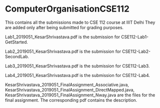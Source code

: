 # ComputerOrganisationCSE112
This contains all the submissions made to CSE 112 course at IIIT Delhi
They are added only after being submitted for grading purposes.

Lab1_2019051_KesarShrivastava.pdf is the submission for CSE112-Lab1-GetStarted.

Lab2_2019051_KesarShrivastava.pdf is the submission for CSE112-Lab2-SecondLab.

Lab3_2019051_KesarShrivastava.pdf is the submission for CSE112-Lab3.

Lab4_2019051_KesarShrivastava.pdf is the submission for CSE112-Lab4.

KesarShrivastava_2019051_FinalAssignment_Associative.java, KesarShrivastava_2019051_FinalAssignment_DirectMapped.java, KesarShrivastava_2019051_FinalAssignment_Nway.java are the files for the final assignment. The corresponding pdf contains the description.
